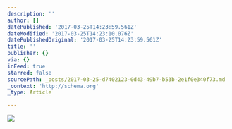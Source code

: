 ```yaml
---
description: ''
author: []
datePublished: '2017-03-25T14:23:59.561Z'
dateModified: '2017-03-25T14:23:10.076Z'
datePublishedOriginal: '2017-03-25T14:23:59.561Z'
title: ''
publisher: {}
via: {}
inFeed: true
starred: false
sourcePath: _posts/2017-03-25-d7402123-0d43-49b7-b53b-2e1f0e340f73.md
_context: 'http://schema.org'
_type: Article

---
```

![](https://the-grid-user-content.s3-us-west-2.amazonaws.com/ca8f80c3-1ee8-452a-a2ae-5092eae3001d.jpg)